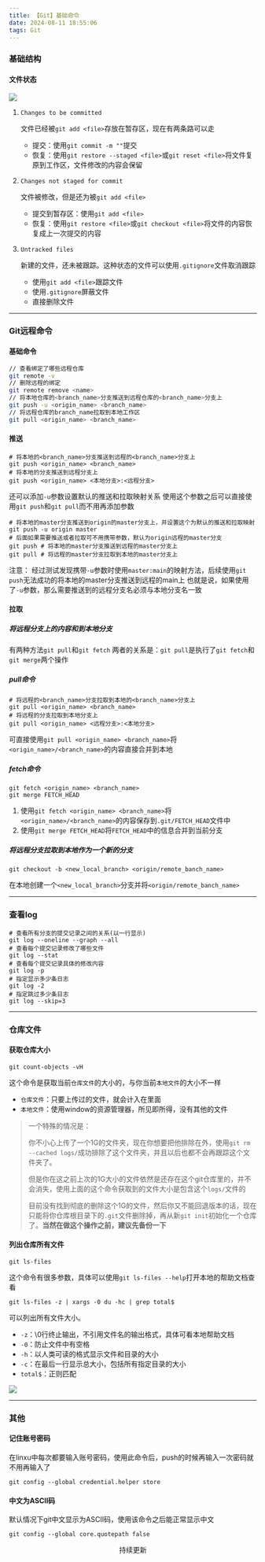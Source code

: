```yaml
---
title: 【Git】基础命令
date: 2024-08-11 18:55:06
tags: Git
---
```


<link rel="stylesheet" href="/../css/center.css">
<link rel="stylesheet" href="/../css/images.css">

### 基础结构

#### 文件状态

<img class="base" src="/../images/git/基础结构.png"></img>

1. `Changes to be committed`

   文件已经被`git add <file>`存放在暂存区，现在有两条路可以走

   - 提交：使用`git commit -m ""`提交
   - 恢复：使用`git restore --staged <file>`或`git reset <file>`将文件复原到工作区，文件修改的内容会保留
   
2. `Changes not staged for commit`

   文件被修改，但是还为被`git add <file>`

   - 提交到暂存区：使用`git add <file>`
   - 恢复：使用`git restore <file>`或`git checkout <file>`将文件的内容恢复成上一次提交的内容

3. `Untracked files`

   新建的文件，还未被跟踪。这种状态的文件可以使用`.gitignore`文件取消跟踪
   
   - 使用`git add <file>`跟踪文件
   - 使用`.gitignore`屏蔽文件
   - 直接删除文件




---

### Git远程命令

#### 基础命令

```bash
// 查看绑定了哪些远程仓库
git remote -v
// 删除远程的绑定
git remote remove <name>
// 将本地仓库的<branch_name>分支推送到远程仓库的<branch_name>分支上
git push -u <origin_name> <branch_name>
// 将远程仓库的branch_name拉取到本地工作区
git pull <origin_name> <branch_name>
```

#### 推送

```shell
# 将本地的<branch_name>分支推送到远程的<branch_name>分支上
git push <origin_name> <branch_name>
# 将本地的分支推送到远程分支上
git push <origin_name> <本地分支>:<远程分支>
```

还可以添加`-u`参数设置默认的推送和拉取映射关系
使用这个参数之后可以直接使用`git push`和`git pull`而不用再添加参数

```shell
# 将本地的master分支推送到origin的master分支上，并设置这个为默认的推送和拉取映射
git push -u origin master
# 后面如果需要推送或者拉取可不用携带参数，默认为origin远程的master分支
git push # 将本地的master分支推送到远程的master分支上
git pull # 将远程的master分支拉取到本地的master分支上
```

注意：
经过测试发现携带`-u`参数时使用`master:main`的映射方法，后续使用`git push`无法成功的将本地的master分支推送到远程的main上
也就是说，如果使用了`-u`参数，那么需要推送到的远程分支名必须与本地分支名一致

#### 拉取

##### 将远程分支上的内容和到本地分支

有两种方法`git pull`和`git fetch`
两者的关系是：`git pull`是执行了`git fetch`和`git merge`两个操作

##### pull命令

```shell
# 将远程的<branch_name>分支拉取到本地的<branch_name>分支上
git pull <origin_name> <branch_name>
# 将远程的分支拉取到本地分支上
git pull <origin_name> <远程分支>:<本地分支>
```

可直接使用`git pull <origin_name> <branch_name>`将`<origin_name>/<branch_name>`的内容直接合并到本地

##### fetch命令

```shell
git fetch <origin_name> <branch_name>
git merge FETCH_HEAD
```

1. 使用`git fetch <origin_name> <branch_name>`将`<origin_name>/<branch_name>`的内容保存到`.git/FETCH_HEAD`文件中
2. 使用`git merge FETCH_HEAD`将`FETCH_HEAD`中的信息合并到当前分支

##### 将远程分支拉取到本地作为一个新的分支

`git checkout -b <new_local_branch> <origin/remote_banch_name>`

在本地创建一个`<new_local_branch>`分支并将`<origin/remote_banch_name>`



---

### 查看log

```shell
# 查看所有分支的提交记录之间的关系(以一行显示)
git log --oneline --graph --all
# 查看每个提交记录修改了哪些文件
git log --stat
# 查看每个提交记录具体的修改内容
git log -p
# 指定显示多少条日志
git log -2
# 指定跳过多少条日志
git log --skip=3
```



---

### 仓库文件

#### 获取仓库大小

```shell
git count-objects -vH
```

这个命令是获取当前`仓库文件`的大小的，与你当前`本地文件`的大小不一样

- `仓库文件`：只要上传过的文件，就会计入在里面
- `本地文件`：使用window的资源管理器，所见即所得，没有其他的文件

>  一个特殊的情况是：
>
>  你不小心上传了一个1G的文件夹，现在你想要把他排除在外，使用`git rm --cached logs/`成功排除了这个文件夹，并且以后也都不会再跟踪这个文件夹了。
>
>  但是你在这之前上次的1G大小的文件依然是还存在这个git仓库里的，并不会消失，使用上面的这个命令获取到的文件大小是包含这个`logs/`文件的
>
>  目前没有找到彻底的删除这个1G的文件，然后你又不能回退版本的话，现在只能将你仓库根目录下的`.git`文件删除掉，再从新`git init`初始化一个仓库了。**当然在做这个操作之前，建议先备份一下**



#### 列出仓库所有文件

```shell
git ls-files
```

这个命令有很多参数，具体可以使用`git ls-files --help`打开本地的帮助文档查看

```shell
git ls-files -z | xargs -0 du -hc | grep total$
```

可以列出所有文件大小。

- `-z`：\0行终止输出，不引用文件名的输出格式，具体可看本地帮助文档
- `-0`：防止文件中有空格
- `-h`：以人类可读的格式显示文件和目录的大小
- `-c`：在最后一行显示总大小，包括所有指定目录的大小
- `total$`：正则匹配

<img class="base" src="/../images/git/git命令/列出仓库所有文件.png"></img>



---

### 其他

#### 记住账号密码

在linxu中每次都要输入账号密码，使用此命令后，push的时候再输入一次密码就不用再输入了

```shell
git config --global credential.helper store
```

#### 中文为ASCII码

默认情况下git中文显示为ASCII码，使用该命令之后能正常显示中文

```shell
git config --global core.quotepath false
```







<center class="moderate">持续更新</center>